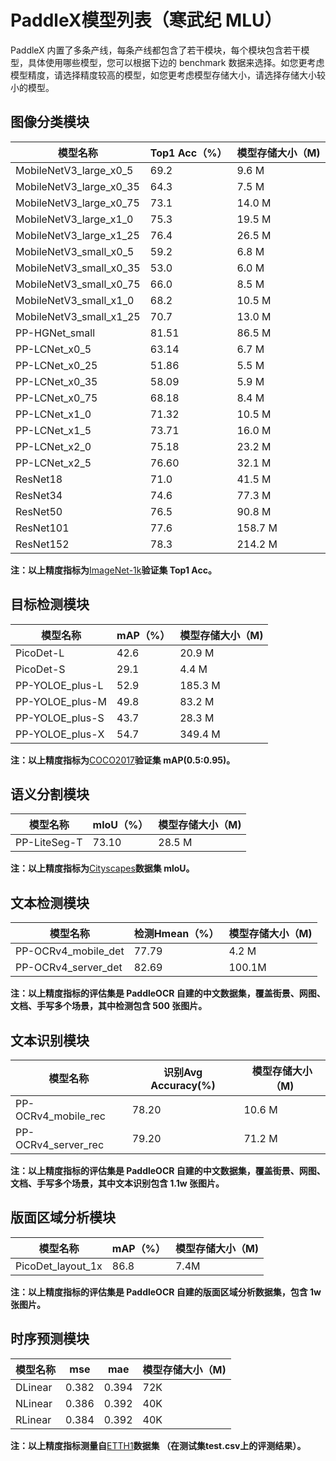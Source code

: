 # PaddleX模型列表（寒武纪 MLU）

PaddleX 内置了多条产线，每条产线都包含了若干模块，每个模块包含若干模型，具体使用哪些模型，您可以根据下边的 benchmark 数据来选择。如您更考虑模型精度，请选择精度较高的模型，如您更考虑模型存储大小，请选择存储大小较小的模型。

## 图像分类模块
|模型名称|Top1 Acc（%）|模型存储大小（M)|
|-|-|-|
|MobileNetV3_large_x0_5|69.2|9.6 M|
|MobileNetV3_large_x0_35|64.3|7.5 M|
|MobileNetV3_large_x0_75|73.1|14.0 M|
|MobileNetV3_large_x1_0|75.3|19.5 M|
|MobileNetV3_large_x1_25|76.4|26.5 M|
|MobileNetV3_small_x0_5|59.2|6.8 M|
|MobileNetV3_small_x0_35|53.0|6.0 M|
|MobileNetV3_small_x0_75|66.0|8.5 M|
|MobileNetV3_small_x1_0|68.2|10.5 M|
|MobileNetV3_small_x1_25|70.7|13.0 M|
|PP-HGNet_small|81.51|86.5 M|
|PP-LCNet_x0_5|63.14|6.7 M|
|PP-LCNet_x0_25|51.86|5.5 M|
|PP-LCNet_x0_35|58.09|5.9 M|
|PP-LCNet_x0_75|68.18|8.4 M|
|PP-LCNet_x1_0|71.32|10.5 M|
|PP-LCNet_x1_5|73.71|16.0 M|
|PP-LCNet_x2_0|75.18|23.2 M|
|PP-LCNet_x2_5|76.60|32.1 M|
|ResNet18|71.0|41.5 M|
|ResNet34|74.6|77.3 M|
|ResNet50|76.5|90.8 M|
|ResNet101|77.6|158.7 M|
|ResNet152|78.3|214.2 M|

**注：以上精度指标为**[ImageNet-1k](https://www.image-net.org/index.php)**验证集 Top1 Acc。**

## 目标检测模块
|模型名称|mAP（%）|模型存储大小（M)|
|-|-|-|
|PicoDet-L|42.6|20.9 M|
|PicoDet-S|29.1|4.4 M |
|PP-YOLOE_plus-L|52.9|185.3 M|
|PP-YOLOE_plus-M|49.8|83.2 M|
|PP-YOLOE_plus-S|43.7|28.3 M|
|PP-YOLOE_plus-X|54.7|349.4 M|

**注：以上精度指标为**[COCO2017](https://cocodataset.org/#home)**验证集 mAP(0.5:0.95)。**

## 语义分割模块
|模型名称|mloU（%）|模型存储大小（M)|
|-|-|-|
|PP-LiteSeg-T|73.10|28.5 M|

**注：以上精度指标为**[Cityscapes](https://www.cityscapes-dataset.com/)**数据集 mloU。**

## 文本检测模块
|模型名称|检测Hmean（%）|模型存储大小（M)|
|-|-|-|
|PP-OCRv4_mobile_det |77.79|4.2 M|
|PP-OCRv4_server_det |82.69|100.1M|

**注：以上精度指标的评估集是 PaddleOCR 自建的中文数据集，覆盖街景、网图、文档、手写多个场景，其中检测包含 500 张图片。**

## 文本识别模块
|模型名称|识别Avg Accuracy(%)|模型存储大小（M)|
|-|-|-|
|PP-OCRv4_mobile_rec |78.20|10.6 M|
|PP-OCRv4_server_rec |79.20|71.2 M|

**注：以上精度指标的评估集是 PaddleOCR 自建的中文数据集，覆盖街景、网图、文档、手写多个场景，其中文本识别包含 1.1w 张图片。**

## 版面区域分析模块
|模型名称|mAP（%）|模型存储大小（M)|
|-|-|-|
|PicoDet_layout_1x|86.8|7.4M |

**注：以上精度指标的评估集是 PaddleOCR 自建的版面区域分析数据集，包含 1w 张图片。**

## 时序预测模块
|模型名称|mse|mae|模型存储大小（M)|
|-|-|-|-|
|DLinear|0.382|0.394|72K|
|NLinear|0.386|0.392|40K |
|RLinear|0.384|0.392|40K|

**注：以上精度指标测量自**[ETTH1](https://paddle-model-ecology.bj.bcebos.com/paddlex/data/Etth1.tar)**数据集 ****（在测试集test.csv上的评测结果）****。**